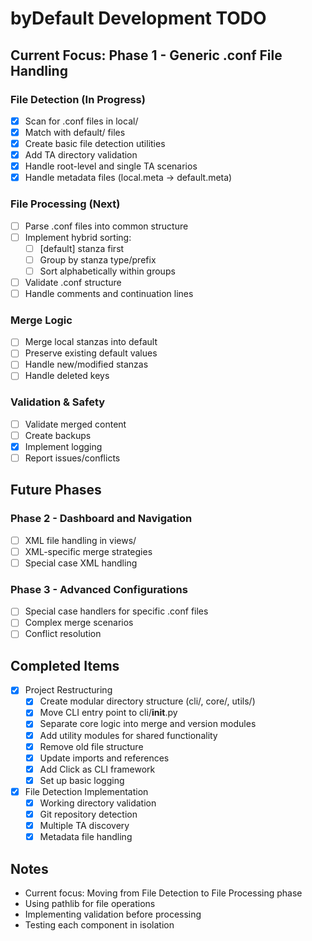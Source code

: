 # byDefault Development TODO

## Current Focus: Phase 1 - Generic .conf File Handling

### File Detection (In Progress)

- [x] Scan for .conf files in local/
- [x] Match with default/ files
- [x] Create basic file detection utilities
- [x] Add TA directory validation
- [x] Handle root-level and single TA scenarios
- [x] Handle metadata files (local.meta → default.meta)

### File Processing (Next)

- [ ] Parse .conf files into common structure
- [ ] Implement hybrid sorting:
  - [ ] [default] stanza first
  - [ ] Group by stanza type/prefix
  - [ ] Sort alphabetically within groups
- [ ] Validate .conf structure
- [ ] Handle comments and continuation lines

### Merge Logic

- [ ] Merge local stanzas into default
- [ ] Preserve existing default values
- [ ] Handle new/modified stanzas
- [ ] Handle deleted keys

### Validation & Safety

- [ ] Validate merged content
- [ ] Create backups
- [x] Implement logging
- [ ] Report issues/conflicts

## Future Phases

### Phase 2 - Dashboard and Navigation

- [ ] XML file handling in views/
- [ ] XML-specific merge strategies
- [ ] Special case XML handling

### Phase 3 - Advanced Configurations

- [ ] Special case handlers for specific .conf files
- [ ] Complex merge scenarios
- [ ] Conflict resolution

## Completed Items

- [x] Project Restructuring
  - [x] Create modular directory structure (cli/, core/, utils/)
  - [x] Move CLI entry point to cli/__init__.py
  - [x] Separate core logic into merge and version modules
  - [x] Add utility modules for shared functionality
  - [x] Remove old file structure
  - [x] Update imports and references
  - [x] Add Click as CLI framework
  - [x] Set up basic logging
- [x] File Detection Implementation
  - [x] Working directory validation
  - [x] Git repository detection
  - [x] Multiple TA discovery
  - [x] Metadata file handling

## Notes

- Current focus: Moving from File Detection to File Processing phase
- Using pathlib for file operations
- Implementing validation before processing
- Testing each component in isolation

